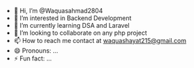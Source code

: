 - 👋 Hi, I’m @Waquasahmad2804
- 👀 I’m interested in Backend Development
- 🌱 I’m currently learning DSA and Laravel
- 💞️ I’m looking to collaborate on any php project
- 📫 How to reach me contact at waquashayat215@gmail.com
- 😄 Pronouns: ...
- ⚡ Fun fact: ...

<!---
Waquasahmad2804/Waquasahmad2804 is a ✨ special ✨ repository because its `README.md` (this file) appears on your GitHub profile.
You can click the Preview link to take a look at your changes.
--->
